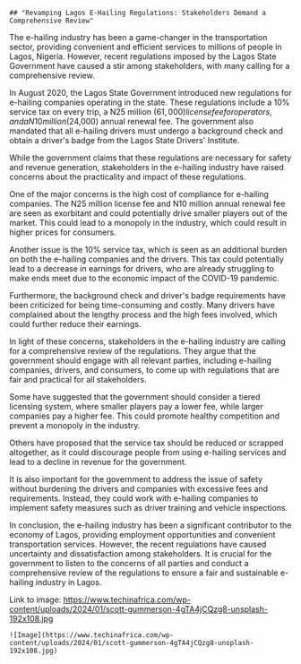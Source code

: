 
    ## "Revamping Lagos E-Hailing Regulations: Stakeholders Demand a Comprehensive Review"

The e-hailing industry has been a game-changer in the transportation sector, providing convenient and efficient services to millions of people in Lagos, Nigeria. However, recent regulations imposed by the Lagos State Government have caused a stir among stakeholders, with many calling for a comprehensive review.

In August 2020, the Lagos State Government introduced new regulations for e-hailing companies operating in the state. These regulations include a 10% service tax on every trip, a N25 million ($61,000) license fee for operators, and a N10 million ($24,000) annual renewal fee. The government also mandated that all e-hailing drivers must undergo a background check and obtain a driver's badge from the Lagos State Drivers' Institute.

While the government claims that these regulations are necessary for safety and revenue generation, stakeholders in the e-hailing industry have raised concerns about the practicality and impact of these regulations.

One of the major concerns is the high cost of compliance for e-hailing companies. The N25 million license fee and N10 million annual renewal fee are seen as exorbitant and could potentially drive smaller players out of the market. This could lead to a monopoly in the industry, which could result in higher prices for consumers.

Another issue is the 10% service tax, which is seen as an additional burden on both the e-hailing companies and the drivers. This tax could potentially lead to a decrease in earnings for drivers, who are already struggling to make ends meet due to the economic impact of the COVID-19 pandemic.

Furthermore, the background check and driver's badge requirements have been criticized for being time-consuming and costly. Many drivers have complained about the lengthy process and the high fees involved, which could further reduce their earnings.

In light of these concerns, stakeholders in the e-hailing industry are calling for a comprehensive review of the regulations. They argue that the government should engage with all relevant parties, including e-hailing companies, drivers, and consumers, to come up with regulations that are fair and practical for all stakeholders.

Some have suggested that the government should consider a tiered licensing system, where smaller players pay a lower fee, while larger companies pay a higher fee. This could promote healthy competition and prevent a monopoly in the industry.

Others have proposed that the service tax should be reduced or scrapped altogether, as it could discourage people from using e-hailing services and lead to a decline in revenue for the government.

It is also important for the government to address the issue of safety without burdening the drivers and companies with excessive fees and requirements. Instead, they could work with e-hailing companies to implement safety measures such as driver training and vehicle inspections.

In conclusion, the e-hailing industry has been a significant contributor to the economy of Lagos, providing employment opportunities and convenient transportation services. However, the recent regulations have caused uncertainty and dissatisfaction among stakeholders. It is crucial for the government to listen to the concerns of all parties and conduct a comprehensive review of the regulations to ensure a fair and sustainable e-hailing industry in Lagos.

Link to image: https://www.techinafrica.com/wp-content/uploads/2024/01/scott-gummerson-4gTA4jCQzg8-unsplash-192x108.jpg

    ![Image](https://www.techinafrica.com/wp-content/uploads/2024/01/scott-gummerson-4gTA4jCQzg8-unsplash-192x108.jpg)
    